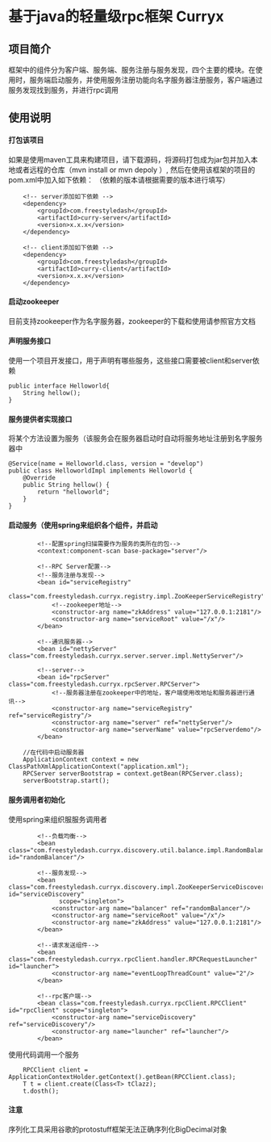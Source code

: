 # 基于java的轻量级rpc框架  Curryx 

## 项目简介
框架中的组件分为客户端、服务端、服务注册与服务发现，四个主要的模块。在使用时，服务端启动服务，并使用服务注册功能向名字服务器注册服务，客户端通过服务发现找到服务，并进行rpc调用

## 使用说明
#### 打包该项目
如果是使用maven工具来构建项目，请下载源码，将源码打包成为jar包并加入本地或者远程的仓库（mvn install or mvn depoly ）,
然后在使用该框架的项目的pom.xml中加入如下依赖：
（依赖的版本请根据需要的版本进行填写）

```
    <!-- server添加如下依赖 -->
    <dependency>
        <groupId>com.freestyledash</groupId>
        <artifactId>curry-server</artifactId>
        <version>x.x.x</version>
    </dependency>
```

```
    <!-- client添加如下依赖 -->
    <dependency>
        <groupId>com.freestyledash</groupId>
        <artifactId>curry-client</artifactId>
        <version>x.x.x</version>
    </dependency>
```  

#### 启动zookeeper
目前支持zookeeper作为名字服务器，zookeeper的下载和使用请参照官方文档

#### 声明服务接口
使用一个项目开发接口，用于声明有哪些服务，这些接口需要被client和server依赖
```
public interface Helloworld{
    String hellow();
}
```

####  服务提供者实现接口
将某个方法设置为服务（该服务会在服务器启动时自动将服务地址注册到名字服务器中
```
@Service(name = Helloworld.class, version = "develop")
public class HelloworldImpl implements Helloworld {
    @Override
    public String hellow() {
        return "helloworld";
    }
}
```

#### 启动服务（使用spring来组织各个组件，并启动
```
        <!--配置spring扫描需要作为服务的类所在的包-->
        <context:component-scan base-package="server"/>
    
        <!--RPC Server配置-->
        <!--服务注册与发现-->
        <bean id="serviceRegistry"
              class="com.freestyledash.curryx.registry.impl.ZooKeeperServiceRegistry">
            <!--zookeeper地址-->
            <constructor-arg name="zkAddress" value="127.0.0.1:2181"/>
            <constructor-arg name="serviceRoot" value="/x"/>
        </bean>
    
        <!--通讯服务器-->
        <bean id="nettyServer" class="com.freestyledash.curryx.server.server.impl.NettyServer"/>
    
        <!--server-->
        <bean id="rpcServer" class="com.freestyledash.curryx.rpcServer.RPCServer">
            <!--服务器注册在zookeeper中的地址，客户端使用改地址和服务器进行通讯-->
            <constructor-arg name="serviceRegistry" ref="serviceRegistry"/>
            <constructor-arg name="server" ref="nettyServer"/>
            <constructor-arg name="serverName" value="rpcServerdemo"/>
        </bean>
```
```
    //在代码中启动服务器
    ApplicationContext context = new ClassPathXmlApplicationContext("application.xml");
    RPCServer serverBootstrap = context.getBean(RPCServer.class);
    serverBootstrap.start();
```
#### 服务调用者初始化

使用spring来组织服服务调用者
```
        <!--负载均衡-->
        <bean class="com.freestyledash.curryx.discovery.util.balance.impl.RandomBalancer" id="randomBalancer"/>
    
        <!--服务发现-->
        <bean class="com.freestyledash.curryx.discovery.impl.ZooKeeperServiceDiscovery" id="serviceDiscovery"
              scope="singleton">
            <constructor-arg name="balancer" ref="randomBalancer"/>
            <constructor-arg name="serviceRoot" value="/x"/>
            <constructor-arg name="zkAddress" value="127.0.0.1:2181"/>
        </bean>
    
        <!--请求发送组件-->
        <bean class="com.freestyledash.curryx.rpcClient.handler.RPCRequestLauncher" id="launcher">
            <constructor-arg name="eventLoopThreadCount" value="2"/>
        </bean>
    
        <!--rpc客户端-->
        <bean class="com.freestyledash.curryx.rpcClient.RPCClient" id="rpcClient" scope="singleton">
            <constructor-arg name="serviceDiscovery" ref="serviceDiscovery"/>
            <constructor-arg name="launcher" ref="launcher"/>
        </bean>

 ```
 使用代码调用一个服务
 ```
     RPCClient client = ApplicationContextHolder.getContext().getBean(RPCClient.class);
     T t = client.create(Class<T> tClazz);
     t.dosth();
 ```
 
 #### 注意
 序列化工具采用谷歌的protostuff框架无法正确序列化BigDecimal对象